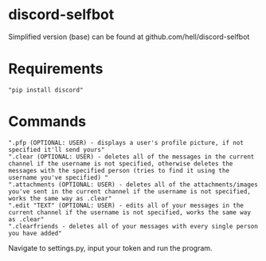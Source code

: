 # discord-selfbot

Simplified version (base) can be found at github.com/hell/discord-selfbot

# Requirements
    "pip install discord"

# Commands
    ".pfp (OPTIONAL: USER) - displays a user's profile picture, if not specified it'll send yours"
    ".clear (OPTIONAL: USER) - deletes all of the messages in the current channel if the username is not specified, otherwise deletes the messages with the specified person (tries to find it using the username you've specified) "
    ".attachments (OPTIONAL: USER) - deletes all of the attachments/images you've sent in the current channel if the username is not specified, works the same way as .clear"
    ".edit "TEXT" (OPTIONAL: USER) - edits all of your messages in the current channel if the username is not specified, works the same way as .clear"
    ".clearfriends - deletes all of your messages with every single person you have added"
    
Navigate to settings.py, input your token and run the program.
